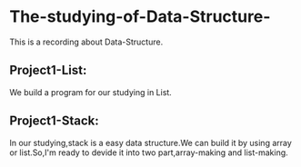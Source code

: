 # The-studying-of-Data-Structure-
This is  a recording about Data-Structure.



## **Project1-List:**
We build a program for our studying in List.


## **Project1-Stack:**
In our studying,stack is a easy data structure.We can build it by using array or list.So,I'm ready to devide it into two part,array-making and list-making.

